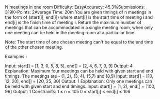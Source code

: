 N meetings in one room
Difficulty: EasyAccuracy: 45.3%Submissions: 319K+Points: 2Average Time: 20m
You are given timings of n meetings in the form of (start[i], end[i]) where start[i] is the start time of meeting i and end[i] is the finish time of meeting i. Return the maximum number of meetings that can be accommodated in a single meeting room, when only one meeting can be held in the meeting room at a particular time. 

Note: The start time of one chosen meeting can't be equal to the end time of the other chosen meeting.

Examples :

Input: start[] = [1, 3, 0, 5, 8, 5], end[] =  [2, 4, 6, 7, 9, 9]
Output: 4
Explanation: Maximum four meetings can be held with given start and end timings. The meetings are - (1, 2), (3, 4), (5,7) and (8,9)
Input: start[] = [10, 12, 20], end[] = [20, 25, 30]
Output: 1
Explanation: Only one meetings can be held with given start and end timings.
Input: start[] = [1, 2], end[] = [100, 99]
Output: 1
Constraints:
1 ≤ n ≤ 105
0 ≤ start[i] < end[i] ≤ 106
